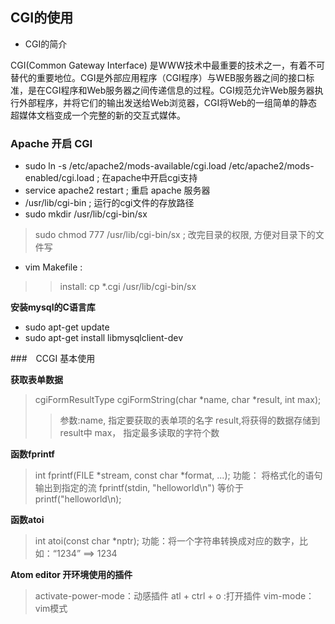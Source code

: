 ## CGI的使用

* CGI的简介

CGI(Common Gateway Interface) 是WWW技术中最重要的技术之一，有着不可替代的重要地位。CGI是外部应用程序（CGI程序）与WEB服务器之间的接口标准，是在CGI程序和Web服务器之间传递信息的过程。CGI规范允许Web服务器执行外部程序，并将它们的输出发送给Web浏览器，CGI将Web的一组简单的静态超媒体文档变成一个完整的新的交互式媒体。  
### Apache 开启 CGI  
* sudo ln -s /etc/apache2/mods-available/cgi.load /etc/apache2/mods-enabled/cgi.load ; 在apache中开启cgi支持
* service apache2 restart ; 重启 apache 服务器
* /usr/lib/cgi-bin ; 运行的cgi文件的存放路径
* sudo mkdir /usr/lib/cgi-bin/sx
> sudo chmod 777 /usr/lib/cgi-bin/sx ; 改完目录的权限, 方便对目录下的文件写
* vim Makefile :
>>install:
	cp *.cgi /usr/lib/cgi-bin/sx
	
__安装mysql的C语言库__  
* sudo apt-get update
* sudo apt-get install libmysqlclient-dev  

###　CCGI 基本使用　

__获取表单数据__  
> cgiFormResultType   cgiFormString(char *name, char *result, int max);
>> 参数:name, 指定要获取的表单项的名字
       result,将获得的数据存储到result中
       max， 指定最多读取的字符个数
       
__函数fprintf__  
> int fprintf(FILE *stream, const char *format, ...);
> 功能： 将格式化的语句输出到指定的流
> fprintf(stdin, "helloworld\n")  等价于 printf("helloworld\n);

__函数atoi__  
> int atoi(const char *nptr);
> 功能：将一个字符串转换成对应的数字，比如：“1234” ==> 1234

__Atom editor 开环境使用的插件__  
>activate-power-mode：动感插件 atl + ctrl + o :打开插件
vim-mode：vim模式
